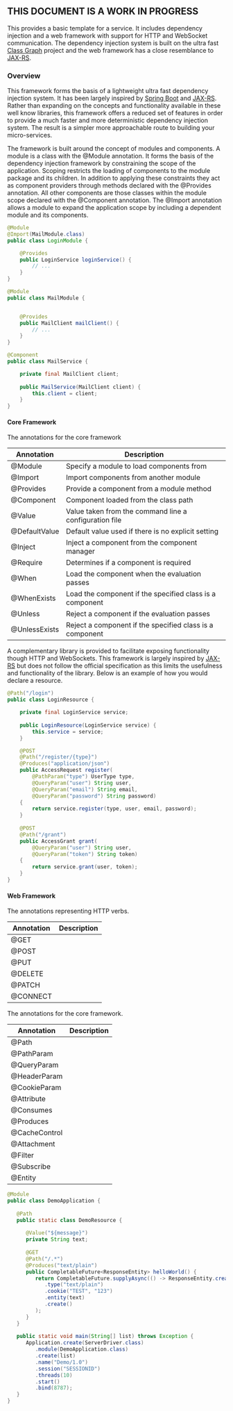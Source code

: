 ## **THIS DOCUMENT IS A WORK IN PROGRESS**

This provides a basic template for a service. It includes dependency injection and a web framework with
support for HTTP and WebSocket communication. The dependency injection system is built on the 
ultra fast [Class Graph](https://github.com/classgraph/classgraph) project and the web 
framework has a close resemblance to [JAX-RS](https://github.com/jax-rs/api).

### Overview

This framework forms the basis of a lightweight ultra fast dependency injection system. It has been
largely inspired by [Spring Boot](https://github.com/spring-projects/spring-boot) 
and [JAX-RS](https://github.com/jax-rs/api). Rather than expanding on the concepts and functionality
available in these well know libraries, this framework offers a reduced set of features in order
to provide a much faster and more deterministic dependency injection system. The result is a simpler
more approachable route to building your micro-services.

The framework is built around the concept of modules and components. A module is a class with the @Module 
annotation. It forms the basis of the dependency injection
framework by constraining the scope of the application. Scoping restricts the loading of components to
the module package and its children. In addition to
applying these constraints they act as component providers through methods declared with the 
@Provides annotation. All other components are those classes within the module scope declared with 
the @Component annotation. The @Import annotation allows a module to expand the application scope
by including a dependent module and its components.

```java
@Module
@Import(MailModule.class)
public class LoginModule {

	@Provides
	public LoginService loginService() {
		// ...
	}
}

@Module
public class MailModule {


	@Provides
	public MailClient mailClient() {
		// ...
	}
}

@Component
public class MailService {

	private final MailClient client;
	
	public MailService(MailClient client) {
		this.client = client;
	}
}
```

#### Core Framework

The annotations for the core framework

| Annotation      | Description   | 
| ------------- | ------------- | 
| @Module       | Specify a module to load components from              |
| @Import       | Import components from another module              |
| @Provides       | Provide a component from a module method              |
| @Component       | Component loaded from the class path              |
| @Value       | Value taken from the command line a configuration file              |
| @DefaultValue       | Default value used if there is no explicit setting            |
| @Inject       | Inject a component from the component manager              |
| @Require       | Determines if a component is required               |
| @When       | Load the component when the evaluation passes              |
| @WhenExists       | Load the component if the specified class is a component               |
| @Unless       | Reject a component if the evaluation passes              |
| @UnlessExists       | Reject a component if the specified class is a component              |

A complementary library is provided to facilitate exposing functionality though HTTP and WebSockets. This
framework is largely inspired by [JAX-RS](https://github.com/jax-rs/api) but does not follow the 
official specification as this limits the usefulness and functionality of the library. Below is an example
of how you would declare a resource.

```java
@Path("/login")
public class LoginResource {

	private final LoginService service;
	
	public LoginResource(LoginService service) {
		this.service = service;
	}

	@POST
	@Path("/register/{type}")
	@Produces("application/json")
	public AccessRequest register(
		@PathParam("type") UserType type,
		@QueryParam("user") String user,
		@QueryParam("email") String email,
		@QueryParam("password") String password)
	{
		return service.register(type, user, email, password); 
	}
	
	@POST
	@Path("/grant")
	public AccessGrant grant(
		@QueryParam("user") String user,
		@QueryParam("token") String token)
	{
		return service.grant(user, token);
	}
}

```

#### Web Framework

The annotations representing HTTP verbs.

| Annotation      | Description   | 
| ------------- | ------------- | 
| @GET       |               |
| @POST       |               |
| @PUT       |               |
| @DELETE       |               |
| @PATCH       |               |
| @CONNECT       |               |

The annotations for the core framework.


| Annotation      | Description   | 
| ------------- | ------------- | 
| @Path       |               |
| @PathParam       |               |
| @QueryParam       |               |
| @HeaderParam       |               |
| @CookieParam       |               |
| @Attribute       |               |
| @Consumes       |               |
| @Produces       |               |
| @CacheControl       |               |
| @Attachment       |               |
| @Filter       |               |
| @Subscribe      |               |
| @Entity        |               |

```java
@Module
public class DemoApplication {
   
   @Path
   public static class DemoResource {
      
      @Value("${message}")
      private String text;
      
      @GET
      @Path("/.*")
      @Produces("text/plain")
      public CompletableFuture<ResponseEntity> helloWorld() {
         return CompletableFuture.supplyAsync(() -> ResponseEntity.create(Status.OK)
            .type("text/plain")
            .cookie("TEST", "123")
            .entity(text)
            .create()
         );
      }
   }
   
   public static void main(String[] list) throws Exception {
      Application.create(ServerDriver.class)
         .module(DemoApplication.class)
         .create(list)
         .name("Demo/1.0")
         .session("SESSIONID")
         .threads(10)
         .start()
         .bind(8787);
   }
}
```

